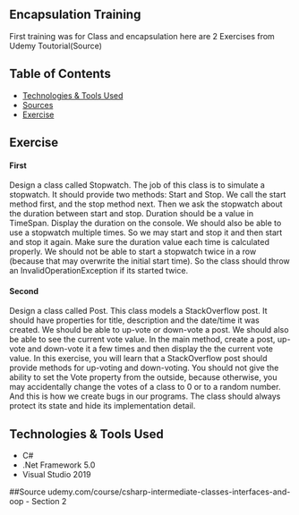 ## Encapsulation Training
First training was for Class and encapsulation here are 2 Exercises from Udemy Toutorial(Source)

## Table of Contents
* [Technologies & Tools Used](#technologies-&-tools-used)
* [Sources](#sources)
* [Exercise](#Exercise)

## Exercise
#### First
 Design a class called Stopwatch. The job of this class is to simulate a stopwatch. It should
 provide two methods: Start and Stop. We call the start method first, and the stop method next.
 Then we ask the stopwatch about the duration between start and stop. Duration should be a
 value in TimeSpan. Display the duration on the console.
 We should also be able to use a stopwatch multiple times. So we may start and stop it and then
 start and stop it again. Make sure the duration value each time is calculated properly.
 We should not be able to start a stopwatch twice in a row (because that may overwrite the initial
 start time). So the class should throw an InvalidOperationException if its started twice.
#### Second
Design a class called Post. This class models a StackOverflow post. It should have properties
for title, description and the date/time it was created. We should be able to up-vote or down-vote
a post. We should also be able to see the current vote value. In the main method, create a post,
up-vote and down-vote it a few times and then display the the current vote value.
In this exercise, you will learn that a StackOverflow post should provide methods for up-voting
and down-voting. You should not give the ability to set the Vote property from the outside,
because otherwise, you may accidentally change the votes of a class to 0 or to a random
number. And this is how we create bugs in our programs. The class should always protect its
state and hide its implementation detail.

## Technologies & Tools Used
- C#
- .Net Framework 5.0
- Visual Studio 2019

##Source
udemy.com/course/csharp-intermediate-classes-interfaces-and-oop  - Section 2
